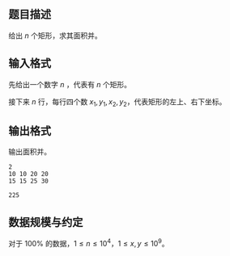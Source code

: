 ## 题目描述

给出 $n$ 个矩形，求其面积并。

## 输入格式

先给出一个数字 $n$ ，代表有 $n$ 个矩形。

接下来 $n$ 行，每行四个数 $x_1,y_1,x_2,y_2$，代表矩形的左上、右下坐标。

## 输出格式

输出面积并。



```input1
2
10 10 20 20
15 15 25 30
```


```output1
225
```

## 数据规模与约定

对于 $100\%$ 的数据，$1\leq n\leq10^4$，$1\leq x,y\leq10^9$。